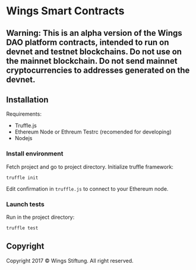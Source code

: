 # Wings Smart Contracts

## Warning: This is an alpha version of the Wings DAO platform contracts, intended to run on devnet and testnet blockchains. Do not use on the mainnet blockchain. Do not send mainnet cryptocurrencies to addresses generated on the devnet. 

## Installation

Requirements:
  - Truffle.js
  - Ethereum Node  or Ethreum Testrc (recomended for developing)
  - Nodejs

### Install environment

Fetch project and go to project directory. Initialize truffle framework:

```
truffle init
```

Edit confirmation in `truffle.js` to connect to your Ethereum node.

### Launch tests

Run in the project directory:

```
truffle test
```


## Copyright

Copyright 2017 © Wings Stiftung. All right reserved.
